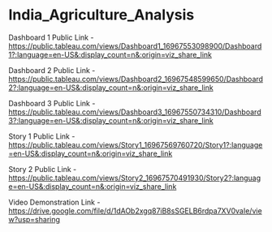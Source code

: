 # India_Agriculture_Analysis


Dashboard 1 Public Link - https://public.tableau.com/views/Dashboard1_16967553098900/Dashboard1?:language=en-US&:display_count=n&:origin=viz_share_link

Dashboard 2 Public Link - https://public.tableau.com/views/Dashboard2_16967548599650/Dashboard2?:language=en-US&:display_count=n&:origin=viz_share_link

Dashboard 3 Public Link - https://public.tableau.com/views/Dashboard3_16967550734310/Dashboard3?:language=en-US&:display_count=n&:origin=viz_share_link

Story 1 Public Link - https://public.tableau.com/views/Story1_16967569760720/Story1?:language=en-US&:display_count=n&:origin=viz_share_link

Story 2 Public Link - https://public.tableau.com/views/Story2_16967570491930/Story2?:language=en-US&:display_count=n&:origin=viz_share_link

Video Demonstration Link - https://drive.google.com/file/d/1dAOb2xgq87iB8sSGELB6rdpa7XV0vaIe/view?usp=sharing
